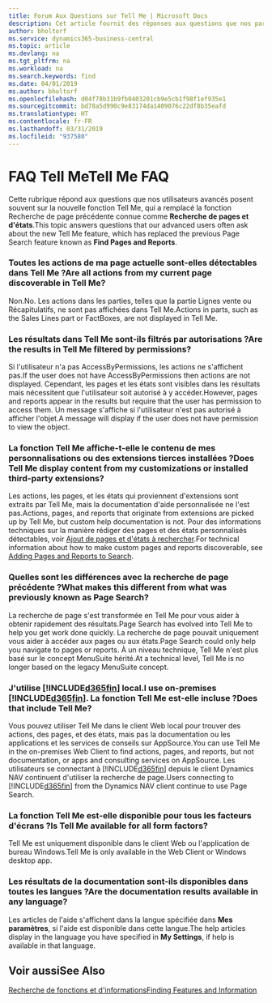 ```yaml
---
title: Forum Aux Questions sur Tell Me | Microsoft Docs
description: Cet article fournit des réponses aux questions que nos partenaires et clients posent souvent sur Tell Me.
author: bholtorf
ms.service: dynamics365-business-central
ms.topic: article
ms.devlang: na
ms.tgt_pltfrm: na
ms.workload: na
ms.search.keywords: find
ms.date: 04/01/2019
ms.author: bholtorf
ms.openlocfilehash: d04f78b31b9fb0403201cb9e5cb1f98f1ef935e1
ms.sourcegitcommit: bd78a5d990c9e83174da1409076c22df8b35eafd
ms.translationtype: HT
ms.contentlocale: fr-FR
ms.lasthandoff: 03/31/2019
ms.locfileid: "937580"
---
```

# <a name="tell-me-faq"></a><span data-ttu-id="6456a-103">FAQ Tell Me</span><span class="sxs-lookup"><span data-stu-id="6456a-103">Tell Me FAQ</span></span>
<span data-ttu-id="6456a-104">Cette rubrique répond aux questions que nos utilisateurs avancés posent souvent sur la nouvelle fonction Tell Me, qui a remplacé la fonction Recherche de page précédente connue comme **Recherche de pages et d'états**.</span><span class="sxs-lookup"><span data-stu-id="6456a-104">This topic answers questions that our advanced users often ask about the new Tell Me feature, which has replaced the previous Page Search feature known as **Find Pages and Reports**.</span></span>

### <a name="are-all-actions-from-my-current-page-discoverable-in-tell-me"></a><span data-ttu-id="6456a-105">Toutes les actions de ma page actuelle sont-elles détectables dans Tell Me ?</span><span class="sxs-lookup"><span data-stu-id="6456a-105">Are all actions from my current page discoverable in Tell Me?</span></span>
<span data-ttu-id="6456a-106">Non.</span><span class="sxs-lookup"><span data-stu-id="6456a-106">No.</span></span> <span data-ttu-id="6456a-107">Les actions dans les parties, telles que la partie Lignes vente ou Récapitulatifs, ne sont pas affichées dans Tell Me.</span><span class="sxs-lookup"><span data-stu-id="6456a-107">Actions in parts, such as the Sales Lines part or FactBoxes, are not displayed in Tell Me.</span></span>

### <a name="are-the-results-in-tell-me-filtered-by-permissions"></a><span data-ttu-id="6456a-108">Les résultats dans Tell Me sont-ils filtrés par autorisations ?</span><span class="sxs-lookup"><span data-stu-id="6456a-108">Are the results in Tell Me filtered by permissions?</span></span>
<span data-ttu-id="6456a-109">Si l'utilisateur n'a pas AccessByPermissions, les actions ne s'affichent pas.</span><span class="sxs-lookup"><span data-stu-id="6456a-109">If the user does not have AccessByPermissions then actions are not displayed.</span></span> <span data-ttu-id="6456a-110">Cependant, les pages et les états sont visibles dans les résultats mais nécessitent que l'utilisateur soit autorisé à y accéder.</span><span class="sxs-lookup"><span data-stu-id="6456a-110">However, pages and reports appear in the results but require that the user has permission to access them.</span></span> <span data-ttu-id="6456a-111">Un message s'affiche si l'utilisateur n'est pas autorisé à afficher l'objet.</span><span class="sxs-lookup"><span data-stu-id="6456a-111">A message will display if the user does not have permission to view the object.</span></span>

### <a name="does-tell-me-display-content-from-my-customizations-or-installed-third-party-extensions"></a><span data-ttu-id="6456a-112">La fonction Tell Me affiche-t-elle le contenu de mes personnalisations ou des extensions tierces installées ?</span><span class="sxs-lookup"><span data-stu-id="6456a-112">Does Tell Me display content from my customizations or installed third-party extensions?</span></span>
<span data-ttu-id="6456a-113">Les actions, les pages, et les états qui proviennent d'extensions sont extraits par Tell Me, mais la documentation d'aide personnalisée ne l'est pas.</span><span class="sxs-lookup"><span data-stu-id="6456a-113">Actions, pages, and reports that originate from extensions are picked up by Tell Me, but custom help documentation is not.</span></span> <span data-ttu-id="6456a-114">Pour des informations techniques sur la manière rédiger des pages et des états personnalisés détectables, voir [Ajout de pages et d'états à rechercher](/dynamics365/business-central/dev-itpro/developer/devenv-al-menusuite-functionality).</span><span class="sxs-lookup"><span data-stu-id="6456a-114">For technical information about how to make custom pages and reports discoverable, see [Adding Pages and Reports to Search](/dynamics365/business-central/dev-itpro/developer/devenv-al-menusuite-functionality).</span></span>

### <a name="what-makes-this-different-from-what-was-previously-known-as-page-search"></a><span data-ttu-id="6456a-115">Quelles sont les différences avec la recherche de page précédente ?</span><span class="sxs-lookup"><span data-stu-id="6456a-115">What makes this different from what was previously known as Page Search?</span></span>
<span data-ttu-id="6456a-116">La recherche de page s'est transformée en Tell Me pour vous aider à obtenir rapidement des résultats.</span><span class="sxs-lookup"><span data-stu-id="6456a-116">Page Search has evolved into Tell Me to help you get work done quickly.</span></span> <span data-ttu-id="6456a-117">La recherche de page pouvait uniquement vous aider à accéder aux pages ou aux états.</span><span class="sxs-lookup"><span data-stu-id="6456a-117">Page Search could only help you navigate to pages or reports.</span></span> <span data-ttu-id="6456a-118">À un niveau technique, Tell Me n'est plus basé sur le concept MenuSuite hérité.</span><span class="sxs-lookup"><span data-stu-id="6456a-118">At a technical level, Tell Me is no longer based on the legacy MenuSuite concept.</span></span>

### <a name="i-use-on-premises-included365finincludesd365finmdmd-does-that-include-tell-me"></a><span data-ttu-id="6456a-119">J'utilise [!INCLUDE[d365fin](includes/d365fin_md.md)] local.</span><span class="sxs-lookup"><span data-stu-id="6456a-119">I use on-premises [!INCLUDE[d365fin](includes/d365fin_md.md)].</span></span> <span data-ttu-id="6456a-120">La fonction Tell Me est-elle incluse ?</span><span class="sxs-lookup"><span data-stu-id="6456a-120">Does that include Tell Me?</span></span>
<span data-ttu-id="6456a-121">Vous pouvez utiliser Tell Me dans le client Web local pour trouver des actions, des pages, et des états, mais pas la documentation ou les applications et les services de conseils sur AppSource.</span><span class="sxs-lookup"><span data-stu-id="6456a-121">You can use Tell Me in the on-premises Web Client to find actions, pages, and reports, but not documentation, or apps and consulting services on AppSource.</span></span> <span data-ttu-id="6456a-122">Les utilisateurs se connectant à [!INCLUDE[d365fin](includes/d365fin_md.md)] depuis le client Dynamics NAV continuent d'utiliser la recherche de page.</span><span class="sxs-lookup"><span data-stu-id="6456a-122">Users connecting to [!INCLUDE[d365fin](includes/d365fin_md.md)] from the Dynamics NAV client continue to use Page Search.</span></span>

### <a name="is-tell-me-available-for-all-form-factors"></a><span data-ttu-id="6456a-123">La fonction Tell Me est-elle disponible pour tous les facteurs d'écrans ?</span><span class="sxs-lookup"><span data-stu-id="6456a-123">Is Tell Me available for all form factors?</span></span>
<span data-ttu-id="6456a-124">Tell Me est uniquement disponible dans le client Web ou l'application de bureau Windows.</span><span class="sxs-lookup"><span data-stu-id="6456a-124">Tell Me is only available in the Web Client or Windows desktop app.</span></span>

### <a name="are-the-documentation-results-available-in-any-language"></a><span data-ttu-id="6456a-125">Les résultats de la documentation sont-ils disponibles dans toutes les langues ?</span><span class="sxs-lookup"><span data-stu-id="6456a-125">Are the documentation results available in any language?</span></span>
<span data-ttu-id="6456a-126">Les articles de l'aide s'affichent dans la langue spécifiée dans **Mes paramètres**, si l'aide est disponible dans cette langue.</span><span class="sxs-lookup"><span data-stu-id="6456a-126">The help articles display in the language you have specified in **My Settings**, if help is available in that language.</span></span>

## <a name="see-also"></a><span data-ttu-id="6456a-127">Voir aussi</span><span class="sxs-lookup"><span data-stu-id="6456a-127">See Also</span></span>  
[<span data-ttu-id="6456a-128">Recherche de fonctions et d'informations</span><span class="sxs-lookup"><span data-stu-id="6456a-128">Finding Features and Information</span></span>](ui-search.md)
